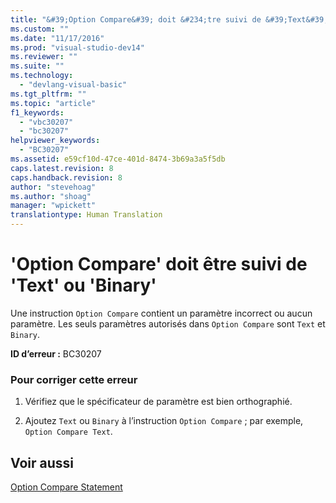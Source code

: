 ```yaml
---
title: "&#39;Option Compare&#39; doit &#234;tre suivi de &#39;Text&#39; ou &#39;Binary&#39; | Microsoft Docs"
ms.custom: ""
ms.date: "11/17/2016"
ms.prod: "visual-studio-dev14"
ms.reviewer: ""
ms.suite: ""
ms.technology: 
  - "devlang-visual-basic"
ms.tgt_pltfrm: ""
ms.topic: "article"
f1_keywords: 
  - "vbc30207"
  - "bc30207"
helpviewer_keywords: 
  - "BC30207"
ms.assetid: e59cf10d-47ce-401d-8474-3b69a3a5f5db
caps.latest.revision: 8
caps.handback.revision: 8
author: "stevehoag"
ms.author: "shoag"
manager: "wpickett"
translationtype: Human Translation
---
```

# &#39;Option Compare&#39; doit &#234;tre suivi de &#39;Text&#39; ou &#39;Binary&#39;
Une instruction `Option Compare` contient un paramètre incorrect ou aucun paramètre. Les seuls paramètres autorisés dans `Option Compare` sont `Text` et `Binary`.  
  
 **ID d’erreur :** BC30207  
  
### Pour corriger cette erreur  
  
1.  Vérifiez que le spécificateur de paramètre est bien orthographié.  
  
2.  Ajoutez `Text` ou `Binary` à l’instruction `Option Compare` ; par exemple, `Option Compare Text`.  
  
## Voir aussi  
 [Option Compare Statement](../../visual-basic/language-reference/statements/option-compare-statement.md)